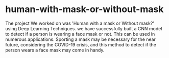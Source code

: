 # human-with-mask-or-without-mask
The project We worked on was 'Human with a mask or Without mask?' using Deep Learning Techniques. we have successfully built a CNN model to detect if a person is wearing a face mask or not. This can be used in numerous applications. Sporting a mask may be necessary for the near future, considering the COVID-19 crisis, and this method to detect if the person wears a face mask may come in handy.
